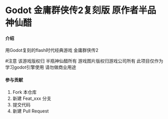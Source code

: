 # Godot 金庸群侠传2复刻版 原作者半品神仙醋

#### 介绍
用Godot复刻的flash时代经典游戏 金庸群侠传2

#注意
该游戏版权归 半瓶神仙醋所有 游戏图片版权归游戏公司所有
此项目仅作为学习godot引擎使用
请勿做商业用途

#### 参与贡献

1.  Fork 本仓库
2.  新建 Feat_xxx 分支
3.  提交代码
4.  新建 Pull Request

